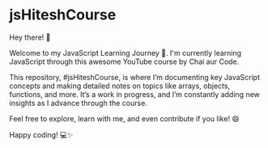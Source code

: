 # jsHiteshCourse
Hey there! 👋

Welcome to my JavaScript Learning Journey 🎉. I'm currently learning JavaScript through this awesome YouTube course by Chai aur Code.

This repository, #jsHiteshCourse, is where I’m documenting key JavaScript concepts and making detailed notes on topics like arrays, objects, functions, and more. It’s a work in progress, and I’m constantly adding new insights as I advance through the course.

Feel free to explore, learn with me, and even contribute if you like! 😄

Happy coding! 💻✨